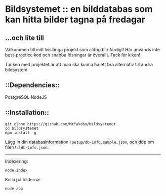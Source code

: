 # Bildsystemet :: en bilddatabas som kan hitta bilder tagna på fredagar
## ...och lite till

Välkommen till mitt livslånga projekt som aldrig blir färdigt! Här används inte best-practice kod och snabba lösningar är överallt. Tack för kiken!


Tanken med projektet är att man ska kunna ha ett bra alternativ till andra bildsystem.

## ::Dependencies::

PostgreSQL
NodeJS

## ::Installation::

    git clone https://github.com/MrYakobo/bildsystemet
    cd bildsystemet
    npm install -g

Lägg in din databasinformation i `setup/db-info.sample.json`, och döp om filen till `db-info.json`.

---

Indexering:

    node index

Kolla på bilderna:

    node app